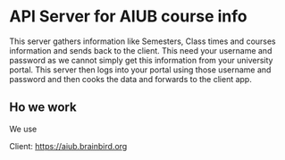 # API Server for AIUB course info
This server gathers information like Semesters, Class times and courses information and sends back to the client. 
This need your username and password as we cannot simply get this information from your university portal.
This server then logs into your portal using those username and password and then cooks the data and forwards to the client app.

## Ho we work
We use

Client: https://aiub.brainbird.org
